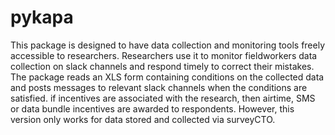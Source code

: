 # pykapa
This package is designed to have data collection and monitoring tools freely accessible to researchers.
 Researchers use it to monitor fieldworkers data collection on slack channels and respond timely to correct their mistakes. 
 The package reads an XLS form containing conditions on the collected data and posts messages to relevant slack 
 channels when the conditions are satisfied.
 if incentives are associated with the research, then airtime, SMS or data bundle incentives are awarded to respondents.
  However, this version only works for data stored and collected via surveyCTO.
